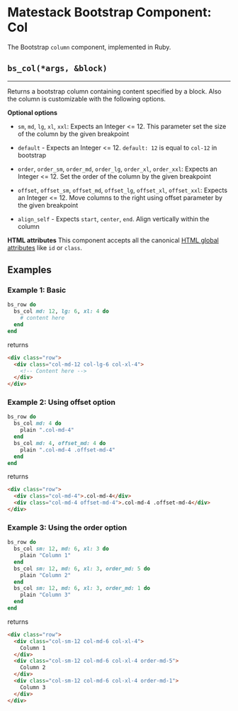 # Matestack Bootstrap Component: Col

The Bootstrap `column` component, implemented in Ruby.

## `bs_col(*args, &block)`
----

Returns a bootstrap column containing content specified by a block. Also the column is customizable with the following options.

**Optional options**

* `sm`, `md`, `lg`, `xl`, `xxl`:
Expects an Integer <= 12. This parameter set the size of the column by the given breakpoint

* `default` - Expects an Integer <= 12. `default: 12` is equal to `col-12` in bootstrap

* `order`, `order_sm`, `order_md`, `order_lg`, `order_xl`, `order_xxl`:
Expects an Integer <= 12. Set the order of the column by the given breakpoint

* `offset`, `offset_sm`, `offset_md`, `offset_lg`, `offset_xl`, `offset_xxl`:
Expects an Integer <= 12. Move columns to the right using offset parameter by the given breakpoint

* `align_self` - Expects `start`, `center`, `end`. Align vertically within the column

**HTML attributes**
This component accepts all the canonical [HTML global attributes](https://www.w3schools.com/tags/ref_standardattributes.asp) like `id` or `class`.

## Examples

### Example 1: Basic

```ruby
bs_row do
  bs_col md: 12, lg: 6, xl: 4 do
    # content here
  end
end
```

returns

```html
<div class="row">
  <div class="col-md-12 col-lg-6 col-xl-4">
    <!-- Content here -->
  </div>
</div>
```

### Example 2: Using offset option

```ruby
bs_row do
  bs_col md: 4 do
    plain ".col-md-4"
  end
  bs_col md: 4, offset_md: 4 do
    plain ".col-md-4 .offset-md-4"
  end
end
```

returns

```html
<div class="row">
  <div class="col-md-4">.col-md-4</div>
  <div class="col-md-4 offset-md-4">.col-md-4 .offset-md-4</div>
</div>
```

### Example 3: Using the order option

```ruby
bs_row do
  bs_col sm: 12, md: 6, xl: 3 do          
    plain "Column 1"
  end
  bs_col sm: 12, md: 6, xl: 3, order_md: 5 do          
    plain "Column 2"
  end
  bs_col sm: 12, md: 6, xl: 3, order_md: 1 do
    plain "Column 3"
  end
end
```

returns

```html
<div class="row">
  <div class="col-sm-12 col-md-6 col-xl-4">
    Column 1
  </div>
  <div class="col-sm-12 col-md-6 col-xl-4 order-md-5">
    Column 2
  </div>
  <div class="col-sm-12 col-md-6 col-xl-4 order-md-1">
    Column 3
  </div>
</div>
```
